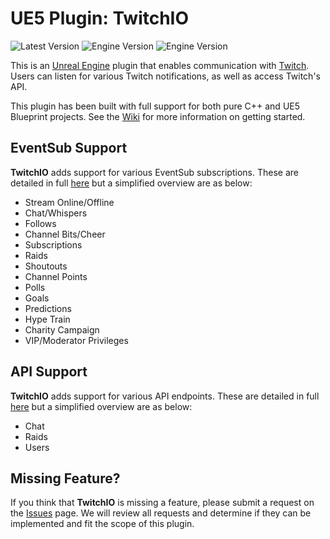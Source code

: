 # UE5 Plugin: TwitchIO
![Latest Version](https://img.shields.io/badge/Latest%20Version-1.0.1-darkgreen?logo=unrealengine&logoColor=white)
![Engine Version](https://img.shields.io/badge/Engine%20Version-5.4.4-blue?logo=unrealengine&logoColor=white)
![Engine Version](https://img.shields.io/badge/Engine%20Version-5.5.4-blue?logo=unrealengine&logoColor=white)

This is an [Unreal Engine](https://unrealengine.com/) plugin that enables communication with [Twitch](https://twitch.tv/). Users can listen for various Twitch notifications, as well as access Twitch's API.

This plugin has been built with full support for both pure C++ and UE5 Blueprint projects. See the [Wiki](https://github.com/ImmersiveWorks/TwitchIO/wiki) for more information on getting started.

## EventSub Support
**TwitchIO** adds support for various EventSub subscriptions. These are detailed in full [here](https://github.com/ImmersiveWorks/TwitchIO/wiki/API-Eventsub) but a simplified overview are as below:
- Stream Online/Offline
- Chat/Whispers
- Follows
- Channel Bits/Cheer
- Subscriptions
- Raids
- Shoutouts
- Channel Points
- Polls
- Goals
- Predictions
- Hype Train
- Charity Campaign
- VIP/Moderator Privileges

## API Support
**TwitchIO** adds support for various API endpoints. These are detailed in full [here](https://github.com/ImmersiveWorks/TwitchIO/wiki/API-Twitch) but a simplified overview are as below:
- Chat
- Raids
- Users

## Missing Feature?
If you think that **TwitchIO** is missing a feature, please submit a request on the [Issues](https://github.com/ImmersiveWorks/TwitchIO/issues) page. We will review all requests and determine if they can be implemented and fit the scope of this plugin.

